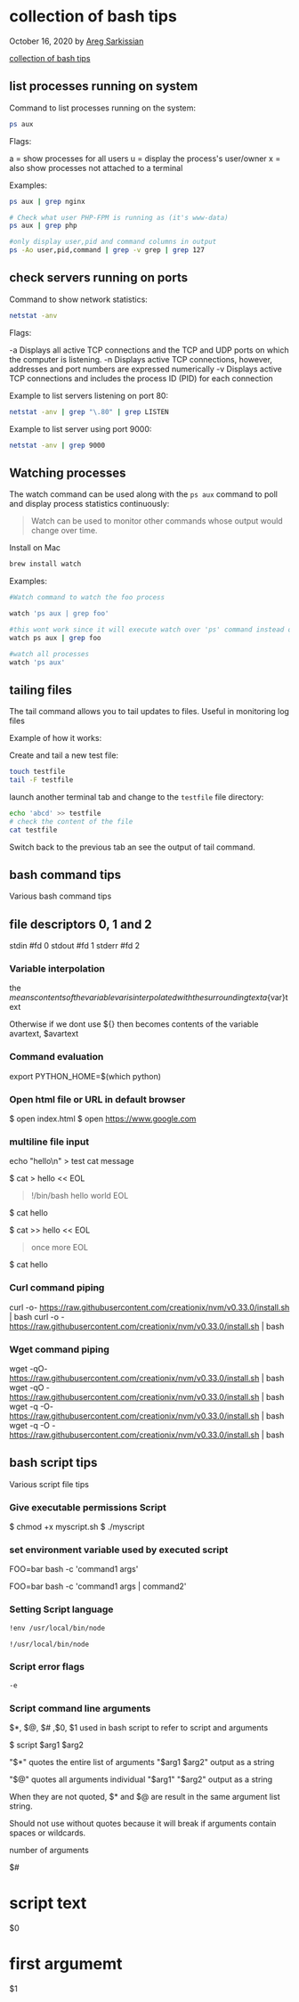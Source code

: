# collection of bash tips

October 16, 2020 by [Areg Sarkissian](https://aregsar.com/about)

[collection of bash tips](https://aregsar.com/blog/2020/collection-of-bash-tips)

## list processes running on system

Command to list processes running on the system:

```bash
ps aux
```

Flags:

a = show processes for all users
u = display the process's user/owner
x = also show processes not attached to a terminal

Examples:

```bash
ps aux | grep nginx

# Check what user PHP-FPM is running as (it's www-data)
ps aux | grep php

#only display user,pid and command columns in output
ps -Ao user,pid,command | grep -v grep | grep 127
```

## check servers running on ports

Command to show network statistics:

```bash
netstat -anv
```

Flags:

-a Displays all active TCP connections and the TCP and UDP ports on which the computer is listening.
-n Displays active TCP connections, however, addresses and port numbers are expressed numerically
-v Displays active TCP connections and includes the process ID (PID) for each connection

Example to list servers listening on port 80:

```bash
netstat -anv | grep "\.80" | grep LISTEN
```

Example to list server using port 9000:

```bash
netstat -anv | grep 9000
```

## Watching processes

The watch command can be used along with the `ps aux` command to poll and display process statistics continuously:

> Watch can be used to monitor other commands whose output would change over time.

Install on Mac

```bash
brew install watch
```

Examples:

```bash
#Watch command to watch the foo process

watch 'ps aux | grep foo'

#this wont work since it will execute watch over 'ps' command instead of result of entire command chain
watch ps aux | grep foo

#watch all processes
watch 'ps aux'
```

## tailing files

The tail command allows you to tail updates to files. Useful in monitoring log files

Example of how it works:

Create and tail a new test file:

```bash
touch testfile
tail -F testfile
```

launch another terminal tab and change to the `testfile` file directory:

```bash
echo 'abcd' >> testfile
# check the content of the file
cat testfile
```

Switch back to the previous tab an see the output of tail command.

## bash command tips

Various bash command tips

## file descriptors 0, 1 and 2

stdin #fd 0
stdout #fd 1
stderr #fd 2

### Variable interpolation

the ${} means contents of the variable var is interpolated with the surrounding text
a${var}text

Otherwise if we dont use ${} then becomes contents of the variable avartext,
$avartext

### Command evaluation

export PYTHON_HOME=\$(which python)

### Open html file or URL in default browser

$ open index.html
$ open https://www.google.com

### multiline file input

echo "hello\n" > test
cat message

\$ cat > hello << EOL

> !/bin/bash
> hello
> world
> EOL

\$ cat hello

\$ cat >> hello << EOL

> once
> more
> EOL

\$ cat hello

### Curl command piping

curl -o- https://raw.githubusercontent.com/creationix/nvm/v0.33.0/install.sh | bash
curl -o - https://raw.githubusercontent.com/creationix/nvm/v0.33.0/install.sh | bash

### Wget command piping

wget -qO- https://raw.githubusercontent.com/creationix/nvm/v0.33.0/install.sh | bash
wget -qO - https://raw.githubusercontent.com/creationix/nvm/v0.33.0/install.sh | bash
wget -q -O- https://raw.githubusercontent.com/creationix/nvm/v0.33.0/install.sh | bash
wget -q -O - https://raw.githubusercontent.com/creationix/nvm/v0.33.0/install.sh | bash

## bash script tips

Various script file tips

### Give executable permissions Script

$ chmod +x myscript.sh
$ ./myscript

### set environment variable used by executed script

FOO=bar bash -c 'command1 args'

FOO=bar bash -c 'command1 args | command2'

### Setting Script language

```bash
!env /usr/local/bin/node

!/usr/local/bin/node
```

### Script error flags

```bash
-e
```

### Script command line arguments

$*, $@, $# ,$0, \$1 used in bash script to refer to script and arguments

$ script $arg1 \$arg2

"$*" quotes the entire list of arguments "$arg1 \$arg2" output as a string

"$@" quotes all arguments individual "$arg1" "\$arg2" output as a string

When they are not quoted, $* and $@ are result in the same argument list string.

Should not use without quotes because it will break if arguments contain spaces or wildcards.

number of arguments

\$#

# script text

\$0

# first argumemt

\$1
